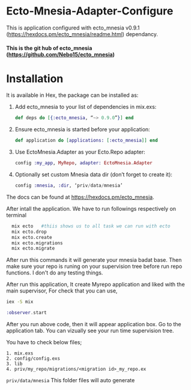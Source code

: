 # Ecto-Mnesia-Adapter-Configure

This is application configured with ecto_mnesia v0.9.1 (https://hexdocs.pm/ecto_mnesia/readme.html) dependancy.

#### This is the git hub of ecto_mnesia (https://github.com/Nebo15/ecto_mnesia)

# Installation

It is available in Hex, the package can be installed as:

1. Add ecto_mnesia to your list of dependencies in mix.exs:

      ````elixir
      def deps do [{:ecto_mnesia, “~> 0.9.0”}] end
      ````

2. Ensure ecto_mnesia is started before your application:

    ````elixir 
    def application do [applications: [:ecto_mnesia]] end
    ````


3. Use EctoMnesia.Adapter as your Ecto.Repo adapter:

    ````elixir
    config :my_app, MyRepo, adapter: EctoMnesia.Adapter
    ````

4. Optionally set custom Mnesia data dir (don’t forget to create it):

    ````elixir
    config :mnesia, :dir, ‘priv/data/mnesia’
    ````

The docs can be found at https://hexdocs.pm/ecto_mnesia.

After intall the application. We have to run followings respectively on terminal

````bash
  mix ecto   #thiis shows us to all task we can run with ecto
  mix ecto.drop
  mix ecto.create
  mix ecto.migrations
  mix ecto.migrate
````

After run this commands it will generate your mnesia badat base.
Then make sure your repo is runing on your supervision tree before run repo functions. I don't do any testing things.

After run this application, It create Myrepo application and liked with the main supervisor, For check that you can use,

````bash
iex -S mix
````

```elixir
:observer.start
````

After you run above code, then it will appear application box. Go to the application tab. You can vizually see your run time supervision tree.

You have to check below files;

    1. mix.exs
    2. config/config.exs
    3. lib
    4. priv/my_repo/migrations/<migration id>_my_repo.ex

`priv/data/mnesia` This folder files will auto generate
